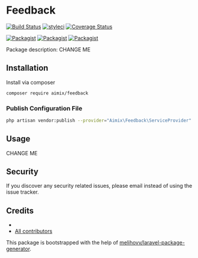 # Feedback

[![Build Status](https://travis-ci.org/aimix/feedback.svg?branch=master)](https://travis-ci.org/aimix/feedback)
[![styleci](https://styleci.io/repos/CHANGEME/shield)](https://styleci.io/repos/CHANGEME)
[![Coverage Status](https://coveralls.io/repos/github/aimix/feedback/badge.svg?branch=master)](https://coveralls.io/github/aimix/feedback?branch=master)

[![Packagist](https://img.shields.io/packagist/v/aimix/feedback.svg)](https://packagist.org/packages/aimix/feedback)
[![Packagist](https://poser.pugx.org/aimix/feedback/d/total.svg)](https://packagist.org/packages/aimix/feedback)
[![Packagist](https://img.shields.io/packagist/l/aimix/feedback.svg)](https://packagist.org/packages/aimix/feedback)

Package description: CHANGE ME

## Installation

Install via composer
```bash
composer require aimix/feedback
```

### Publish Configuration File

```bash
php artisan vendor:publish --provider="Aimix\Feedback\ServiceProvider" --tag="config"
```

## Usage

CHANGE ME

## Security

If you discover any security related issues, please email 
instead of using the issue tracker.

## Credits

- [](https://github.com/aimix/feedback)
- [All contributors](https://github.com/aimix/feedback/graphs/contributors)

This package is bootstrapped with the help of
[melihovv/laravel-package-generator](https://github.com/melihovv/laravel-package-generator).
